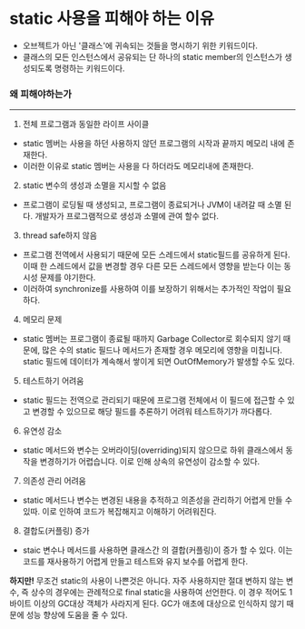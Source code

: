 # static 사용을 피해야 하는 이유


- 오브젝트가 아닌 '클래스'에 귀속되는 것들을 명시하기 위한 키워드이다.
- 클래스의 모든 인스턴스에서 공유되는 단 하나의 static member의 인스턴스가 생성되도록 명령하는 키워드이다.





### 왜 피해야하는가
---

1. 전체 프로그램과 동일한 라이프 사이클
- static 멤버는 사용을 하던 사용하지 않던 프로그램의 시작과 끝까지 메모리 내에 존재한다.
- 이러한 이유로 static 멤버는 사용을 다 하더라도 메모리내에 존재한다.

2. static 변수의 생성과 소멸을 지시할 수 없음
- 프로그램이 로딩될 때 생성되고, 프로그램이 종료되거나 JVM이 내려갈 때 소멸 된다. 개발자가 프로그램적으로 생성과 소멸에 관여 할수 없다.

3. thread safe하지 않음
- 프로그램 전역에서 사용되기 때문에 모든 스레드에서 static필드를 공유하게 된다. 이때 한 스레드에서 값을 변경할 경우 다른 모든 스레드에서 영향을 받는다 이는 동시성 문제를 야기한다.
- 이러하여 synchronize를 사용하여 이를 보장하기 위해서는 추가적인 작업이 필요하다.

4. 메모리 문제
- static 멤버는 프로그램이 종료될 때까지 Garbage Collector로 회수되지 않기 때문에, 많은 수의 static 필드나 메서드가 존재할 경우 메모리에 영향을 미칩니다. static 필드에 데이터가 계속해서 쌓이게 되면 OutOfMemory가 발생할 수도 있다.

5. 테스트하기 어려움
- static 필드는 전역으로 관리되기 때문에 프로그램 전체에서 이 필드에 접근할 수 있고 변경할 수 있으므로 해당 필드를 추론하기 어려워 테스트하기가 까다롭다.

6. 유연성 감소 
- static 메서드와 변수는 오버라이딩(overriding)되지 않으므로 하위 클래스에서 동작을 변경하기가 어렵습니다. 이로 인해 상속의 유연성이 감소할 수 있다.

7. 의존성 관리 어려움 
- static 메서드나 변수는 변경된 내용을 추적하고 의존성을 관리하기 어렵게 만들 수 있따. 이로 인하여 코드가 복잡해지고 이해하기 어려워진다.

8. 결합도(커플링) 증가
- staic 변수나 메서드를 사용하면 클래스간 의 결합(커플링)이 증가 할 수 있다. 이는 코드를 재사용하기 어렵게 만들고 테스트와 유지 보수를 어렵게 한다.


**하지만!**  무조건 static의 사용이 나쁜것은 아니다. 
자주 사용하지만 절대 변하지 않는 변수, 즉 상수의 경우에는 관례적으로 final static을 사용하여 선언한다.
이 경우 적어도 1바이트 이상의 GC대상 객체가 사라지게 된다. GC가 애초에 대상으로 인식하지 않기 때문에 성능 향상에 도움을 줄 수 있다.
